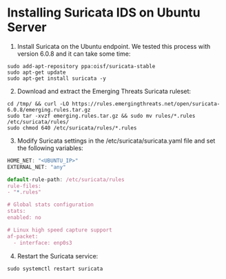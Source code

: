 # Installing Suricata IDS on Ubuntu Server

1. Install Suricata on the Ubuntu endpoint. We tested this process with version 6.0.8 and it can take some time:
```
sudo add-apt-repository ppa:oisf/suricata-stable
sudo apt-get update
sudo apt-get install suricata -y
```

2. Download and extract the Emerging Threats Suricata ruleset:
```
cd /tmp/ && curl -LO https://rules.emergingthreats.net/open/suricata-6.0.8/emerging.rules.tar.gz
sudo tar -xvzf emerging.rules.tar.gz && sudo mv rules/*.rules /etc/suricata/rules/
sudo chmod 640 /etc/suricata/rules/*.rules
```

3. Modify Suricata settings in the /etc/suricata/suricata.yaml file and set the following variables:
```JavaScript
HOME_NET: "<UBUNTU_IP>"
EXTERNAL_NET: "any"

default-rule-path: /etc/suricata/rules
rule-files:
- "*.rules"

# Global stats configuration
stats:
enabled: no

# Linux high speed capture support
af-packet:
  - interface: enp0s3
```

4. Restart the Suricata service:
```
sudo systemctl restart suricata
```



